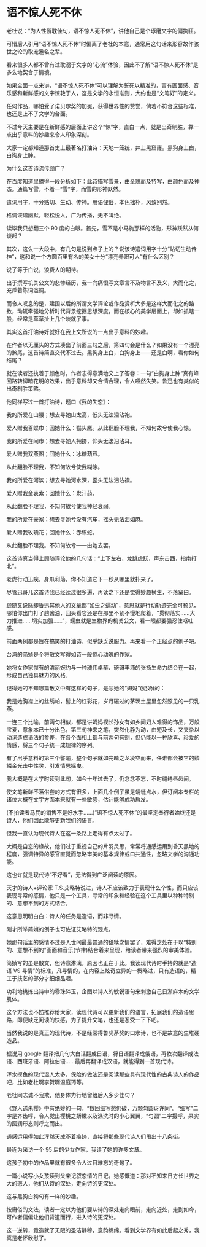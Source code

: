 # 语不惊人死不休

老杜说：“为人性僻耽佳句，语不惊人死不休”，讲他自己是个琢磨文字的偏执狂。

可惜后人引用“语不惊人死不休”时偏离了老杜的本意，通常用这句话来形容故作骇世之论的取宠邀名之辈。

看来很多人都不曾有过耽溺于文字的“心流”体验，因此不了解“语不惊人死不休”是多么地契合于情境。

如果全面一点来讲，“语不惊人死不休”可以理解为誓死以精准的，富有画面感、音乐感和新鲜感的文字惊艳于人，这是文学的永恒准则，大约也是“文笔好”的定义。

任何作品，哪怕受了诺贝尔奖的加冕，获得世界性的赞誉，倘若不符合这些标准，也还是上不了文学的台面。

不过今天主要是在新鲜感的层面上讲这个“惊”字，直白一点，就是出奇制胜，靠一点出乎意料的妙趣来令人印象深刻。

大家一定都知道那首史上最著名打油诗：天地一笼统，井上黑窟窿。黑狗身上白，白狗身上肿。

为什么这首诗流传颇广？

在百度知道里摘得一段分析如下：此诗描写雪景，由全貌而及特写，由颜色而及神态。通篇写雪，不着一“雪”字，而雪的形神跃然。

遣词用字，十分贴切、生动、传神。用语俚俗，本色拙朴，风致别然。

格调诙谐幽默，轻松悦人，广为传播，无不叫绝。

读毕我只想翻三个 90 度的白眼。首先，雪不是小马驹那样的活物，形神跃然从何谈起？

其次，这么一大段中，有几句是说到点子上的？说该诗遣词用字十分“贴切生动传神”，这和说一个方圆百里有名的美女十分“漂亮养眼可人”有什么区别？

说了等于白说，浪费人的期待。

出于撰写机关公文的悲惨经历，我一向痛恨写文章言不及物言不及义，大而化之，充斥着陈词滥调。

而令人叹息的是，建国以后的所谓文学评论或作品赏析大多是这样大而化之的路数，动辄牵强地分析时代背景挖掘思想深度，而在核心的美学层面上，却如抓瞎一般，经常是草草扯上几个淡就了事。

其实这首打油诗好就好在我上文所说的一点出乎意料的妙趣。

在作者以无厘头的方式凑出了前面三句之后，第四句会是什么？如果没有一个漂亮的煞尾，这首诗简直交代不过去。黑狗身上白，白狗身上——还是白啊，看你如何结尾？

就在读者还执着于颜色时，作者志得意满地交上了答卷：一句“白狗身上肿”真有峰回路转柳暗花明的效果，出乎意料却又合情合理，令人哑然失笑。鲁迅也有类似的出奇制胜策略。

他同样写过一首打油诗，题曰《我的失恋》：

我的所爱在山腰；想去寻她山太高，低头无法泪沾袍。

爱人赠我百蝶巾；回她什么：猫头鹰。从此翻脸不理我，不知何故兮使我心惊。

我的所爱在闹市；想去寻她人拥挤，仰头无法泪沾耳。

爱人赠我双燕图；回她什么：冰糖葫芦。

从此翻脸不理我，不知何故兮使我糊涂。

我的所爱在河滨；想去寻她河水深，歪头无法泪沾襟。

爱人赠我金表索；回她什么：发汗药。

从此翻脸不理我，不知何故兮使我神经衰弱。

我的所爱在豪家；想去寻她兮没有汽车，摇头无法泪如麻。

爱人赠我玫瑰花；回她什么：赤练蛇。

从此翻脸不理我。不知何故兮——由她去罢。

这首诗真当得上顾随评论他的几句话：“上下左右，龙跳虎跃，声东击西，指南打北”。

老虎行动迅疾，身爪利落，你不知道它下一秒从哪里就扑来了。

尽管迅哥儿这首诗我已经读过很多遍，再读之下还是觉得妙趣横生，不落窠臼。

顾随又说除却鲁迅其他人的文章都“如虫之蠕动”，意思就是行动轨迹完全可预见，哪怕你出门打了趟酱油，回头看它还是在那里不紧不慢地爬着，“贯彻落实......大力推进......切实加强......”，蠕虫就是生物界的机关公文，看一眼都要强忍住呕吐感。

前面两例都是旨在搞笑的打油诗，似乎缺乏说服力。再来看一个正经点的例子吧。

台湾的简媜是个将散文写得如诗一般惊心动魄的作家。

她将女作家惯有的清丽婉约与一种瑰伟卓荦、磅礴丰沛的张扬生命力结合在一起，形成自己独具魅力的风格。

记得她的不知哪篇散文中有这样的句子，是写她的“姆妈”(奶奶)的：

我是她胸襟上的丝绣帕，髻上的红彩花，岁月碾过的茅茨土屋里忽然照见的一只乳燕。

一连三个比喻，前两句相似，都是讲姆妈视长孙女有如乡间妇人难得的饰品，万般宝爱，意象本已十分出色，第三句神来之笔，突然化静为动，由短及长，又夹杂以动词造成语法的参差，在各个面相上都与前两句有别，但仍能以一种欣喜、珍爱的情感，将三个句子统一成规律的序列。

有了出乎意料的第三个譬喻，整个句子就如完睛之龙凌空而来，任谁都会被它的鳞鳞金光击中性灵，引发情思摇曳。

我大概是在大学时读到此句，如今十年过去了，仍念念不忘，不时缱绻唇齿间。

使文笔新鲜不落俗套的方式有很多，上面几个例子虽是蜻蜓点水，但订阅本专栏的诸位大概在文字方面本来就有一些敏感，估计能够成功启发。

(不拍读者马屁的销售不是好水手......)“语不惊人死不休”的最坚定奉行者始终还是诗人，他们因此能够更新我们的语言。

但我一直认为现代诗人在这一条路上走得有点太过了。

大概是自恋的缘故，他们过于重视自己的片羽灵思，常常将通感运用到昏天黑地的程度，强调特异的感官直觉而忽略审美的基本规律或曰共通性，忽略文学的沟通功能。

这也许就是现代诗“不好看”，无法得到广泛阅读的原因。

天才的诗人+评论家 T.S.艾略特说过，诗人不应该致力于表现什么个性，而只应该表现寻常的感情，他只是一个工具，寻常的印象和经验在这个工具里以种种特别的、意想不到的方式结合。

这意思明明白白：诗人的任务是造语，而非寻情。

刚才所举简媜的例子也可佐证艾略特的观点。

她那句话里的感情不过是人世间最最普通的舐犊之情罢了，难得之处在于以“特别的、意想不到的”画面和音乐(节律)结合着来呈现，给读者带来强烈的审美体验。

简媜写的虽是散文，但诗意淋漓，原因也正在于此。我读现代诗时手持的就是“造语 VS 寻情”的标准，凡寻情的，在内容上炫奇立异的一概略过，只有造语的，精工于技艺的部分才细细品咂。

功利地挑拣出诗中的零珠碎玉，企图以诗人的敏锐语句来刺激自己日渐麻木的文学肌体。

这个方法也不妨推荐给大家，读现代诗可以更新我们的语言，拓展我们的造语思路，即便缺乏阅读的快感，为了提升文笔，也还是忍受一下下吧。

当然我说的是真正的现代诗，不是经常得鲁奖茅奖的口水诗，也不是故意的生堆硬造品。

据说用 google 翻译把几句大白话翻成日语，将日语翻译成俄语，再依次翻译成法语、西班牙语、阿拉伯语……最后再翻译成汉语，就能得到一首现代诗。

浑水摸鱼的现代湿人太多，保险的做法还是阅读那些具有现代性的古典诗人的作品吧，比如老杜啊李贺啊温庭筠等。

老杜同志诚不我欺，他身体力行地留给后人多少佳句？

《野人送朱樱》中有绝妙的一句，“数回细写愁仍破，万颗匀圆讶许同”。“细写”二字是齐齿呼，令人觉出樱桃之娇嫩以及涤洗时的小心翼翼，“匀圆”二字撮呼，果实的圆润形态则呼之而出。

通感运用得如此浑然天成不着痕迹，直接将那些现代诗人们甩出十八条街。

最近为采访一个 95 后的少女作家，我读了她的许多文章。

这孩子初中的作品里就有很多令人过目难忘的奇句了。

一篇小说写小女孩读到父亲记叙恋情的日记，她感慨道：那对不知来日方长世界之大的恋人，他们从诗的深处，走向诗的更深处。

这与黑狗白狗句有一样的妙趣。

按庸俗的文法，读者一定以为他们要从诗的深处走向眼前，走向近处，走到如今，可作者偏偏让他们背道而行，进入诗的更深处。

这一逆转，竟造就了无限的圣洁静穆，意韵绵绵。看到文学界有如此后起之秀，我真是老怀欣慰了。
